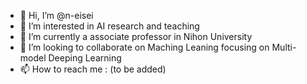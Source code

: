 - 👋 Hi, I’m @n-eisei
- 👀 I’m interested in AI research and teaching
- 🌱 I’m currently a associate professor in Nihon University
- 💞️ I’m looking to collaborate on Maching Leaning focusing on Multi-model Deeping Learning 
- 📫 How to reach me : (to be added)

<!---
n-eisei/n-eisei is a ✨ special ✨ repository because its `README.md` (this file) appears on your GitHub profile.
You can click the Preview link to take a look at your changes.
--->
